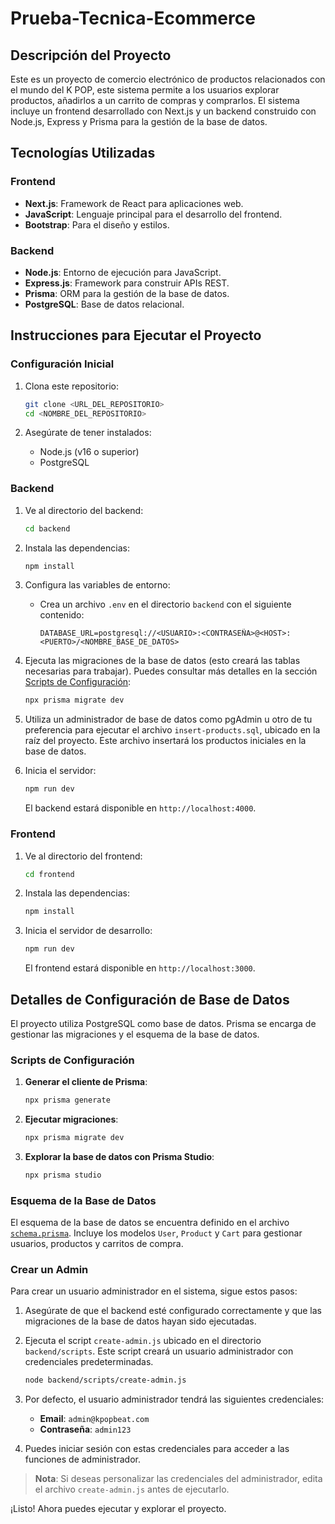 # Prueba-Tecnica-Ecommerce

## Descripción del Proyecto
Este es un proyecto de comercio electrónico de productos relacionados con el mundo del K POP, este sistema permite a los usuarios explorar productos, añadirlos a un carrito de compras y comprarlos. El sistema incluye un frontend desarrollado con Next.js y un backend construido con Node.js, Express y Prisma para la gestión de la base de datos.

## Tecnologías Utilizadas
### Frontend
- **Next.js**: Framework de React para aplicaciones web.
- **JavaScript**: Lenguaje principal para el desarrollo del frontend.
- **Bootstrap**: Para el diseño y estilos.

### Backend
- **Node.js**: Entorno de ejecución para JavaScript.
- **Express.js**: Framework para construir APIs REST.
- **Prisma**: ORM para la gestión de la base de datos.
- **PostgreSQL**: Base de datos relacional.

## Instrucciones para Ejecutar el Proyecto

### Configuración Inicial
1. Clona este repositorio:
   ```bash
   git clone <URL_DEL_REPOSITORIO>
   cd <NOMBRE_DEL_REPOSITORIO>
   ```

2. Asegúrate de tener instalados:
   - Node.js (v16 o superior)
   - PostgreSQL

### Backend
1. Ve al directorio del backend:
   ```bash
   cd backend
   ```

2. Instala las dependencias:
   ```bash
   npm install
   ```

3. Configura las variables de entorno:
   - Crea un archivo `.env` en el directorio `backend` con el siguiente contenido:
     ```
     DATABASE_URL=postgresql://<USUARIO>:<CONTRASEÑA>@<HOST>:<PUERTO>/<NOMBRE_BASE_DE_DATOS>
     ```

4. Ejecuta las migraciones de la base de datos (esto creará las tablas necesarias para trabajar). Puedes consultar más detalles en la sección [Scripts de Configuración](#scripts-de-configuración):
   ```bash
   npx prisma migrate dev
   ```

5. Utiliza un administrador de base de datos como pgAdmin u otro de tu preferencia para ejecutar el archivo `insert-products.sql`, ubicado en la raíz del proyecto. Este archivo insertará los productos iniciales en la base de datos.

6. Inicia el servidor:
   ```bash
   npm run dev
   ```
   El backend estará disponible en `http://localhost:4000`.


### Frontend
1. Ve al directorio del frontend:
   ```bash
   cd frontend
   ```

2. Instala las dependencias:
   ```bash
   npm install
   ```

3. Inicia el servidor de desarrollo:
   ```bash
   npm run dev
   ```
   El frontend estará disponible en `http://localhost:3000`.

## Detalles de Configuración de Base de Datos
El proyecto utiliza PostgreSQL como base de datos. Prisma se encarga de gestionar las migraciones y el esquema de la base de datos.

### Scripts de Configuración
1. **Generar el cliente de Prisma**:
   ```bash
   npx prisma generate
   ```

2. **Ejecutar migraciones**:
   ```bash
   npx prisma migrate dev
   ```

3. **Explorar la base de datos con Prisma Studio**:
   ```bash
   npx prisma studio
   ```

### Esquema de la Base de Datos
El esquema de la base de datos se encuentra definido en el archivo [`schema.prisma`](backend/prisma/schema.prisma). Incluye los modelos `User`, `Product` y `Cart` para gestionar usuarios, productos y carritos de compra.


### Crear un Admin
Para crear un usuario administrador en el sistema, sigue estos pasos:

1. Asegúrate de que el backend esté configurado correctamente y que las migraciones de la base de datos hayan sido ejecutadas.

2. Ejecuta el script `create-admin.js` ubicado en el directorio `backend/scripts`. Este script creará un usuario administrador con credenciales predeterminadas.

   ```bash
   node backend/scripts/create-admin.js
   ```

3. Por defecto, el usuario administrador tendrá las siguientes credenciales:
   - **Email**: `admin@kpopbeat.com`
   - **Contraseña**: `admin123`

4. Puedes iniciar sesión con estas credenciales para acceder a las funciones de administrador.

> **Nota**: Si deseas personalizar las credenciales del administrador, edita el archivo `create-admin.js` antes de ejecutarlo.


¡Listo! Ahora puedes ejecutar y explorar el proyecto.
